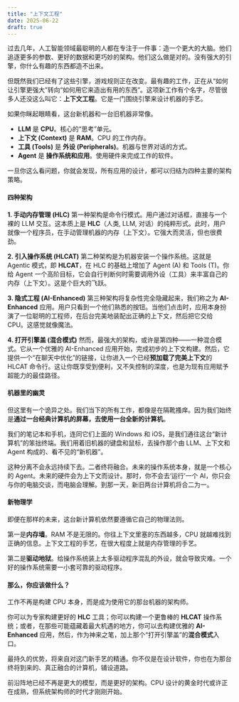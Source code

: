 ```yaml
---
title: "上下文工程"
date: 2025-06-22
draft: true
--- 
```


过去几年，人工智能领域最聪明的人都在专注于一件事：造一个更大的大脑。他们追逐更多的参数、更好的数据和更巧妙的架构。他们这么做是对的。没有强大的引擎，你什么有趣的东西都造不出来。

但既然我们已经有了这些引擎，游戏规则正在改变。最有趣的工作，正在从“如何让引擎更强大”转向“如何用它来造出有用的东西”。这项新工作有个名字，尽管很多人还没这么叫它：**上下文工程**。它是一门围绕引擎来设计机器的手艺。

如果你眯起眼睛看，这台新机器和一台旧机器非常像。

*   **LLM** 是 **CPU**。核心的“思考”单元。
*   **上下文 (Context)** 是 **RAM**。CPU 的工作内存。
*   **工具 (Tools)** 是 **外设 (Peripherals)**。机器与世界对话的方式。
*   **Agent** 是 **操作系统和应用**。使用硬件来完成工作的软件。

一旦你这么看问题，你就会发现，所有应用的设计，都可以归结为四种主要的架构策略。

#### **四种架构**

**1. 手动内存管理 (HLC)**
第一种架构是命令行模式。用户通过对话框，直接与一个裸的 LLM 交互。这本质上是 **HLC**（人类, LLM, 对话）的纯粹形式。此时，用户就像一个程序员，在手动管理机器的内存（上下文）。它强大而灵活，但也很费劲。

**2. 引入操作系统 (HLCAT)**
第二种架构是为机器安装一个操作系统。这就是 Agentic 模式，即 **HLCAT**，在 HLC 的基础上增加了 Agent (A) 和 Tools (T)。你给 Agent 一个高阶目标，它会自行判断何时需要调用外设（工具）来丰富自己的内存（上下文）。这是个巨大的飞跃。

**3. 隐式工程 (AI-Enhanced)**
第三种架构将复杂性完全隐藏起来，我们称之为 **AI-Enhanced** 应用。用户只看到一个他们熟悉的按钮。当他们点击时，应用本身扮演了一位聪明的工程师，在后台完美地装配出正确的上下文，然后把它交给 CPU。这感觉就像魔法。

**4. 打开引擎盖 (混合模式)**
然而，最强大的架构，或许是第四种——一种混合模式。它从一个优雅的 AI-Enhanced 应用开始，完成初步的上下文构建。然后，它提供一个“在聊天中优化”的链接，让你进入一个已经**预加载了完美上下文**的 HLCAT 命令行。这让你既享受到便利，又不失控制的深度，也是为现有应用赋予超能力的最佳路径。

#### **机器里的幽灵**

但这里有一个诡异之处。我们当下的所有工作，都像是在隔靴搔痒。因为我们始终是**通过一台经典计算机的屏幕，去使用一台全新的计算机**。

我们的笔记本和手机，连同它们上面的 Windows 和 iOS，是我们通往这台“新计算机”的笨拙终端。我们用着旧机器的键盘和鼠标，去操作那个由 LLM、上下文和 Agent 构成的、看不见的“新机器”。

这种分离不会永远持续下去。二者终将融合。未来的操作系统本身，就是一个核心的 Agent。未来的硬件会为上下文而设计。那时，你不会去‘运行’一个 AI，你只会与你的电脑交谈，而电脑会理解。到那一天，新旧两台计算机将合二为一。

#### **新物理学**

即便在那样的未来，这台新计算机依然要遵循它自己的物理法则。

第一是**内存墙**。RAM 不是无限的。你往上下文里塞的东西越多，CPU 就越难找到正确的信息。上下文工程的手艺，在很大程度上就是内存管理的手艺。

第二是**驱动地狱**。给操作系统装上太多驱动程序混乱的外设，就会导致灾难。一个好的操作系统需要一小套可靠的驱动程序。

#### **那么，你应该做什么？**

工作不再是构建 CPU 本身，而是成为使用它的那台机器的架构师。

你可以为专家构建更好的 **HLC** 工具；你可以构建一个更鲁棒的 **HLCAT** 操作系统；或者，在那些可能蕴藏着最大机遇的地方，你可以去构建优雅的 **AI-Enhanced** 应用，然后，作为神来之笔，加上那个“打开引擎盖”的**混合模式**入口。

最持久的优势，将来自对这门新手艺的精通。你不仅是在设计软件，你也在为那台终将到来的、真正融合的计算机，铺设道路。

前沿阵地已经不再是更大的模型，而是更好的架构。CPU 设计的黄金时代或许正在成熟，但系统架构师的时代才刚刚开始。
